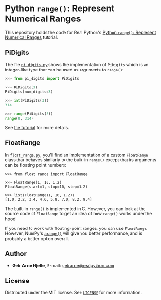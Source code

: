 # Python `range()`: Represent Numerical Ranges

This repository holds the code for Real Python's [Python `range()`: Represent Numerical Ranges](https://realpython.com/python-range/) tutorial.

## PiDigits

The file [`pi_digits.py`](pi_digits.py) shows the implementation of `PiDigits` which is an integer-like type that can be used as arguments to `range()`:

```python
>>> from pi_digits import PiDigits

>>> PiDigits(3)
PiDigits(num_digits=3)

>>> int(PiDigits(3))
314

>>> range(PiDigits(3))
range(0, 314)
```

See [the tutorial](https://realpython.com/python-range/#create-a-range-using-integer-like-parameters) for more details.

## FloatRange

In [`float_range.py`](float_range.py), you'll find an implementation of a custom `FloatRange` class that behaves similarly to the built-in `range()` except that its arguments can be floating point numbers:

```pycon
>>> from float_range import FloatRange

>>> FloatRange(1, 10, 1.2)
FloatRange(start=1, stop=10, step=1.2)

>>> list(FloatRange(1, 10, 1.2))
[1.0, 2.2, 3.4, 4.6, 5.8, 7.0, 8.2, 9.4]
```

The built-in `range()` is implemented in C. However, you can look at the source code of `FloatRange` to get an idea of how `range()` works under the hood.

If you need to work with floating-point ranges, you can use `FloatRange`. However, NumPy's [`arange()`](https://realpython.com/how-to-use-numpy-arange/) will give you better performance, and is probably a better option overall.

## Author

- **Geir Arne Hjelle**, E-mail: [geirarne@realpython.com](geirarne@realpython.com)

## License

Distributed under the MIT license. See [`LICENSE`](../LICENSE) for more information.
